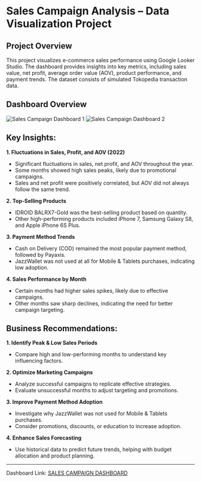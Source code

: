 # Sales Campaign Analysis – Data Visualization Project

## Project Overview
This project visualizes e-commerce sales performance using Google Looker Studio. 
The dashboard provides insights into key metrics, including sales value, net profit, average order value (AOV), product performance, and payment trends. 
The dataset consists of simulated Tokopedia transaction data.

## Dashboard Overview
![Sales Campaign Dashboard 1](./images/call_center_dashboard.png)
![Sales Campaign Dashboard 2](./images/call_center_dashboard.png)

## Key Insights:
**1. Fluctuations in Sales, Profit, and AOV (2022)**
  - Significant fluctuations in sales, net profit, and AOV throughout the year.
  - Some months showed high sales peaks, likely due to promotional campaigns.
  - Sales and net profit were positively correlated, but AOV did not always follow the same trend.

**2. Top-Selling Products**
  - IDROID BALRX7-Gold was the best-selling product based on quantity.
  - Other high-performing products included iPhone 7, Samsung Galaxy S8, and Apple iPhone 6S Plus.

**3. Payment Method Trends**
  - Cash on Delivery (COD) remained the most popular payment method, followed by Payaxis.
  - JazzWallet was not used at all for Mobile & Tablets purchases, indicating low adoption.

**4. Sales Performance by Month**
  - Certain months had higher sales spikes, likely due to effective campaigns.
  - Other months saw sharp declines, indicating the need for better campaign targeting.

## Business Recommendations:
**1. Identify Peak & Low Sales Periods**
  - Compare high and low-performing months to understand key influencing factors.

**2. Optimize Marketing Campaigns**
  - Analyze successful campaigns to replicate effective strategies.
  - Evaluate unsuccessful months to adjust targeting and promotions.

**3. Improve Payment Method Adoption**
  - Investigate why JazzWallet was not used for Mobile & Tablets purchases.
  - Consider promotions, discounts, or education to increase adoption.

**4. Enhance Sales Forecasting**
  - Use historical data to predict future trends, helping with budget allocation and product planning.

---

Dashboard Link: 
[SALES CAMPAIGN DASHBOARD](https://lookerstudio.google.com/s/m14EMZrp4gc)
